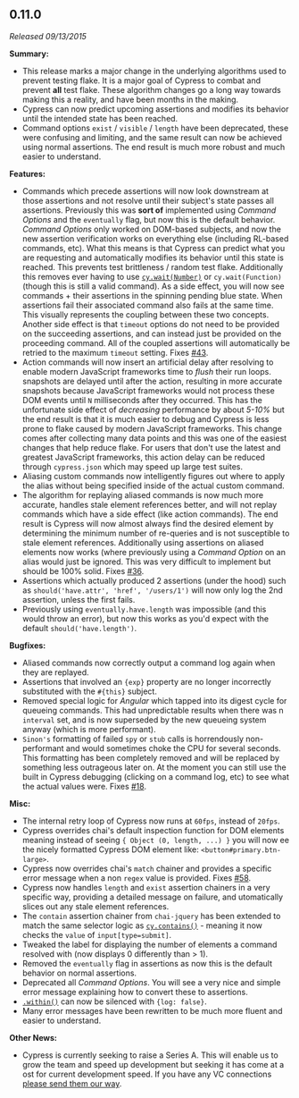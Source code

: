 ## 0.11.0

_Released 09/13/2015_

**Summary:**

- This release marks a major change in the underlying algorithms used to prevent
  testing flake. It is a major goal of Cypress to combat and prevent **all**
  test flake. These algorithm changes go a long way towards making this a
  reality, and have been months in the making.
- Cypress can now predict upcoming assertions and modifies its behavior until
  the intended state has been reached.
- Command options `exist` / `visible` / `length` have been deprecated, these
  were confusing and limiting, and the same result can now be achieved using
  normal assertions. The end result is much more robust and much easier to
  understand.

**Features:**

- Commands which precede assertions will now look downstream at those assertions
  and not resolve until their subject's state passes all assertions. Previously
  this was **sort of** implemented using _Command Options_ and the `eventually`
  flag, but now this is the default behavior. _Command Options_ only worked on
  DOM-based subjects, and now the new assertion verification works on everything
  else (including RL-based commands, etc). What this means is that Cypress can
  predict what you are requesting and automatically modifies its behavior until
  this state is reached. This prevents test brittleness / random test flake.
  Additionally this removes ever having to use
  [`cy.wait(Number)`](/api/commands/wait) or `cy.wait(Function)` (though this is
  still a valid command). As a side effect, you will now see commands + their
  assertions in the spinning pending blue state. When assertions fail their
  associated command also fails at the same time. This visually represents the
  coupling between these two concepts. Another side effect is that `timeout`
  options do not need to be provided on the succeeding assertions, and can
  instead just be provided on the proceeding command. All of the coupled
  assertions will automatically be retried to the maximum `timeout` setting.
  Fixes [#43](https://github.com/cypress-io/cypress/issues/43).
- Action commands will now insert an artificial delay after resolving to enable
  modern JavaScript frameworks time to _flush_ their run loops. snapshots are
  delayed until after the action, resulting in more accurate snapshots because
  JavaScript frameworks would not process these DOM events until `N`
  milliseconds after they occurred. This has the unfortunate side effect of
  _decreasing_ performance by about _5-10%_ but the end result is that it is
  much easier to debug and Cypress is less prone to flake caused by modern
  JavaScript frameworks. This change comes after collecting many data points and
  this was one of the easiest changes that help reduce flake. For users that
  don't use the latest and greatest JavaScript frameworks, this action delay can
  be reduced through `cypress.json` which may speed up large test suites.
- Aliasing custom commands now intelligently figures out where to apply the
  alias without being specified inside of the actual custom command.
- The algorithm for replaying aliased commands is now much more accurate,
  handles stale element references better, and will not replay commands which
  have a side effect (like action commands). The end result is Cypress will now
  almost always find the desired element by determining the minimum number of
  re-queries and is not susceptible to stale element references. Additionally
  using assertions on aliased elements now works (where previously using a
  _Command Option_ on an alias would just be ignored. This was very difficult to
  implement but should be 100% solid. Fixes
  [#36](https://github.com/cypress-io/cypress/issues/36).
- Assertions which actually produced 2 assertions (under the hood) such as
  `should('have.attr', 'href', '/users/1')` will now only log the 2nd assertion,
  unless the first fails.
- Previously using `eventually.have.length` was impossible (and this would throw
  an error), but now this works as you'd expect with the default
  `should('have.length')`.

**Bugfixes:**

- Aliased commands now correctly output a command log again when they are
  replayed.
- Assertions that involved an `{exp}` property are no longer incorrectly
  substituted with the `#{this}` subject.
- Removed special logic for _Angular_ which tapped into its digest cycle for
  queueing commands. This had unpredictable results when there was n `interval`
  set, and is now superseded by the new queueing system anyway (which is more
  performant).
- `Sinon's` formatting of failed `spy` or `stub` calls is horrendously
  non-performant and would sometimes choke the CPU for several seconds. This
  formatting has been completely removed and will be replaced by something less
  outrageous later on. At the moment you can still use the built in Cypress
  debugging (clicking on a command log, etc) to see what the actual values were.
  Fixes [#18](https://github.com/cypress-io/cypress/issues/18).

**Misc:**

- The internal retry loop of Cypress now runs at `60fps`, instead of `20fps`.
- Cypress overrides chai's default inspection function for DOM elements meaning
  instead of seeing `{ Object (0, length, ...) }` you will now ee the nicely
  formatted Cypress DOM element like: `<button#primary.btn-large>`.
- Cypress now overrides chai's `match` chainer and provides a specific error
  message when a non `regex` value is provided. Fixes
  [#58](https://github.com/cypress-io/cypress/issues/58).
- Cypress now handles `length` and `exist` assertion chainers in a very specific
  way, providing a detailed message on failure, and utomatically slices out any
  stale element references.
- The `contain` assertion chainer from `chai-jquery` has been extended to match
  the same selector logic as [`cy.contains()`](/api/commands/contains) - meaning
  it now checks the `value` of `input[type=submit]`.
- Tweaked the label for displaying the number of elements a command resolved
  with (now displays 0 differently than > 1).
- Removed the `eventually` flag in assertions as now this is the default
  behavior on normal assertions.
- Deprecated all _Command Options_. You will see a very nice and simple error
  message explaining how to convert these to assertions.
- [`.within()`](/api/commands/within) can now be silenced with `{log: false}`.
- Many error messages have been rewritten to be much more fluent and easier to
  understand.

**Other News:**

- Cypress is currently seeking to raise a Series A. This will enable us to grow
  the team and speed up development but seeking it has come at a ost for current
  development speed. If you have any VC connections
  [please send them our way](mailto:support@cypress.io).
